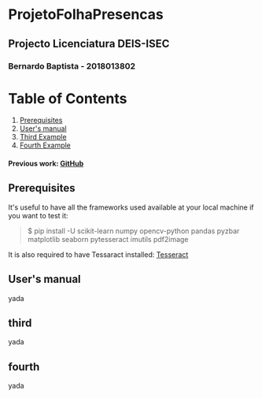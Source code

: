 # ProjetoFolhaPresencas

## Projecto Licenciatura DEIS-ISEC

### Bernardo Baptista - 2018013802

# Table of Contents
1. [Prerequisites](#prerequisites)
2. [User's manual](#users-manual)
3. [Third Example](#third)
4. [Fourth Example](#fourth)



#### Previous work: [GitHub](https://github.com/renatogomes17/ProjetoFolhaPresencas)

## Prerequisites

It's useful to have all the frameworks used available at your local machine if you want to test it:

>$ pip install -U scikit-learn numpy opencv-python pandas pyzbar matplotlib seaborn pytesseract imutils pdf2image

It is also required to have Tessaract installed: [Tesseract](https://tesseract-ocr.github.io/tessdoc/Home.html)


## User's manual
yada

## third
yada

## fourth
yada

